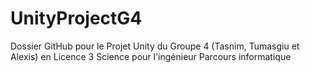 # UnityProjectG4
Dossier GitHub pour le Projet Unity du Groupe 4 (Tasnim, Tumasgiu et Alexis) en Licence 3 Science pour l'ingénieur Parcours informatique
